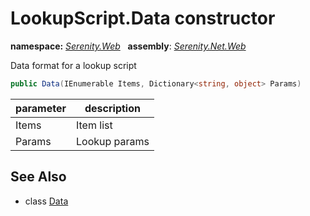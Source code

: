 # LookupScript.Data constructor
**namespace:** *[Serenity.Web](../../README.md#serenity.web-namespace)*   **assembly**: *[Serenity.Net.Web](../../README.md)*

Data format for a lookup script

```csharp
public Data(IEnumerable Items, Dictionary<string, object> Params)
```

| parameter | description |
| --- | --- |
| Items | Item list |
| Params | Lookup params |

## See Also

* class [Data](../LookupScript.Data.md)